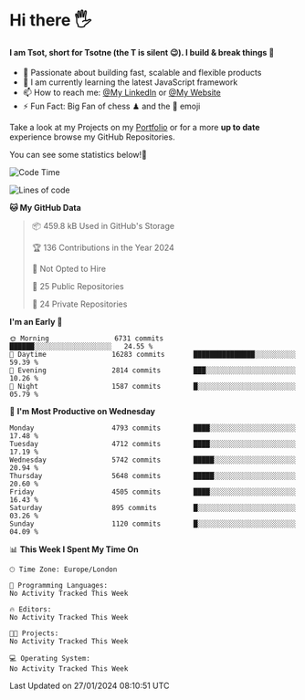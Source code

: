 # Hi there :raised_hand_with_fingers_splayed:
#### I am Tsot, short for Tsotne (the T is silent :wink:). I build & break things :space_invader:
- :telescope: Passionate about building fast, scalable and flexible products
- :seedling: I am currently learning the latest JavaScript framework 
- :mailbox: How to reach me: [@My LinkedIn](https://www.linkedin.com/in/tsotne-gvadzabia/) or [@My Website](https://tsotne.co.uk/contact)
- :zap: Fun Fact: Big Fan of chess ♟ and the 👾 emoji

Take a look at my Projects on my [Portfolio](https://tsotne.co.uk/) or for a more **up to date** experience browse my GitHub Repositories.

You can see some statistics below!:space_invader:
<!--START_SECTION:waka-->
![Code Time](http://img.shields.io/badge/Code%20Time-761%20hrs%202%20mins-blue)

![Lines of code](https://img.shields.io/badge/From%20Hello%20World%20I%27ve%20Written-9.9%20million%20lines%20of%20code-blue)

**🐱 My GitHub Data** 

> 📦 459.8 kB Used in GitHub's Storage 
 > 
> 🏆 136 Contributions in the Year 2024
 > 
> 🚫 Not Opted to Hire
 > 
> 📜 25 Public Repositories 
 > 
> 🔑 24 Private Repositories 
 > 
**I'm an Early 🐤** 

```text
🌞 Morning                6731 commits        ██████░░░░░░░░░░░░░░░░░░░   24.55 % 
🌆 Daytime                16283 commits       ███████████████░░░░░░░░░░   59.39 % 
🌃 Evening                2814 commits        ███░░░░░░░░░░░░░░░░░░░░░░   10.26 % 
🌙 Night                  1587 commits        █░░░░░░░░░░░░░░░░░░░░░░░░   05.79 % 
```
📅 **I'm Most Productive on Wednesday** 

```text
Monday                   4793 commits        ████░░░░░░░░░░░░░░░░░░░░░   17.48 % 
Tuesday                  4712 commits        ████░░░░░░░░░░░░░░░░░░░░░   17.19 % 
Wednesday                5742 commits        █████░░░░░░░░░░░░░░░░░░░░   20.94 % 
Thursday                 5648 commits        █████░░░░░░░░░░░░░░░░░░░░   20.60 % 
Friday                   4505 commits        ████░░░░░░░░░░░░░░░░░░░░░   16.43 % 
Saturday                 895 commits         █░░░░░░░░░░░░░░░░░░░░░░░░   03.26 % 
Sunday                   1120 commits        █░░░░░░░░░░░░░░░░░░░░░░░░   04.09 % 
```


📊 **This Week I Spent My Time On** 

```text
🕑︎ Time Zone: Europe/London

💬 Programming Languages: 
No Activity Tracked This Week

🔥 Editors: 
No Activity Tracked This Week

🐱‍💻 Projects: 
No Activity Tracked This Week

💻 Operating System: 
No Activity Tracked This Week
```


 Last Updated on 27/01/2024 08:10:51 UTC
<!--END_SECTION:waka-->

